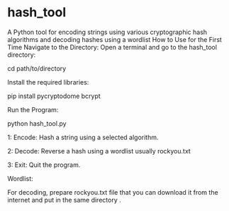 # hash_tool
A Python tool for encoding strings using various cryptographic hash algorithms and decoding hashes using a wordlist
How to Use for the First Time
Navigate to the Directory:
Open a terminal and go to the hash_tool directory:

cd path/to/directory

Install the required libraries:

pip install pycryptodome bcrypt

Run the Program:


python hash_tool.py


1: Encode: Hash a string using a selected algorithm.

2: Decode: Reverse a hash using a wordlist usually rockyou.txt

3: Exit: Quit the program.

Wordlist:

For decoding, prepare rockyou.txt file that you can download it from the internet and put in the same directory .
